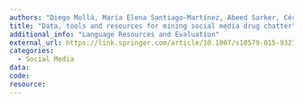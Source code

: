 ```yaml
---
authors: "Diego Mollá, María Elena Santiago-Martínez, Abeed Sarker, Cécile Paris"
title: "Data, tools and resources for mining social media drug chatter"
additional_info: "Language Resources and Evaluation"
external_url: https://link.springer.com/article/10.1007/s10579-015-9327-2
categories:
  - Social Media
data:
code:
resource:
---
```

